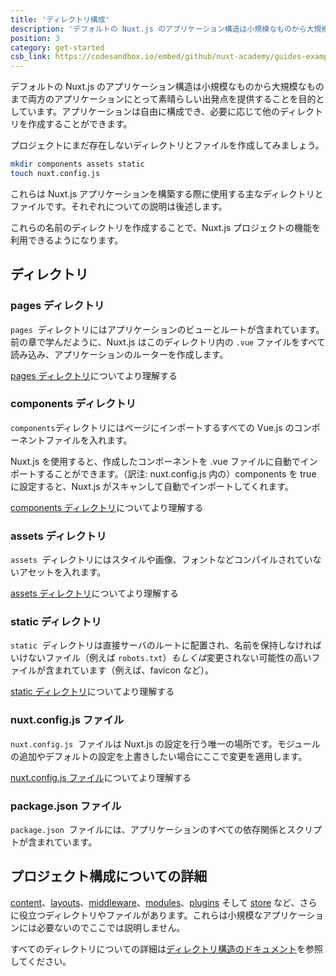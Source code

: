```yaml
---
title: 'ディレクトリ構成'
description: 'デフォルトの Nuxt.js のアプリケーション構造は小規模なものから大規模なものまで両方のアプリケーションにとって素晴らしい出発点を提供することを目的としています。アプリケーションは自由に構成でき、必要に応じて他のディレクトリを作成することができます。'
position: 3
category: get-started
csb_link: https://codesandbox.io/embed/github/nuxt-academy/guides-examples/tree/master/01_get_started/03_directory_structure?fontsize=14&hidenavigation=1&theme=dark
---
```


デフォルトの Nuxt.js のアプリケーション構造は小規模なものから大規模なものまで両方のアプリケーションにとって素晴らしい出発点を提供することを目的としています。アプリケーションは自由に構成でき、必要に応じて他のディレクトリを作成することができます。

プロジェクトにまだ存在しないディレクトリとファイルを作成してみましょう。

```bash
mkdir components assets static
touch nuxt.config.js
```

これらは Nuxt.js アプリケーションを構築する際に使用する主なディレクトリとファイルです。それぞれについての説明は後述します。

<base-alert type="info">

これらの名前のディレクトリを作成することで、Nuxt.js プロジェクトの機能を利用できるようになります。

</base-alert>

## ディレクトリ

### pages ディレクトリ

`pages`  ディレクトリにはアプリケーションのビューとルートが含まれています。前の章で学んだように、Nuxt.js はこのディレクトリ内の `.vue` ファイルをすべて読み込み、アプリケーションのルーターを作成します。

<base-alert type="next">

[pages ディレクトリ](/docs/2.x/directory-structure/pages)についてより理解する

</base-alert>

### components ディレクトリ

`components`ディレクトリにはページにインポートするすべての Vue.js のコンポーネントファイルを入れます。

Nuxt.js を使用すると、作成したコンポーネントを .vue ファイルに自動でインポートすることができます。（訳注: nuxt.config.js 内の）components を true に設定すると、Nuxt.js がスキャンして自動でインポートしてくれます。

<base-alert type="next">

[components ディレクトリ](/docs/2.x/directory-structure/components)についてより理解する

</base-alert>

### assets ディレクトリ

`assets`  ディレクトリにはスタイルや画像、フォントなどコンパイルされていないアセットを入れます。

<base-alert type="next">

[assets ディレクトリ](/docs/2.x/directory-structure/assets)についてより理解する

</base-alert>

### static ディレクトリ

`static`  ディレクトリは直接サーバのルートに配置され、名前を保持しなければいけないファイル（例えば `robots.txt`）*もしくは*変更されない可能性の高いファイルが含まれています（例えば、favicon など）。

<base-alert type="next">

[static ディレクトリ](/docs/2.x/directory-structure/static)についてより理解する

</base-alert>

### nuxt.config.js ファイル

`nuxt.config.js`  ファイルは Nuxt.js の設定を行う唯一の場所です。モジュールの追加やデフォルトの設定を上書きしたい場合にここで変更を適用します。

<base-alert type="next">

[nuxt.config.js ファイル](/docs/2.x/directory-structure/nuxt-config)についてより理解する

</base-alert>

### package.json ファイル

`package.json`  ファイルには、アプリケーションのすべての依存関係とスクリプトが含まれています。

<app-modal>
  <code-sandbox  :src="csb_link"></code-sandbox>
</app-modal>

## プロジェクト構成についての詳細

[content](/docs/2.x/directory-structure/content)、[layouts](/docs/2.x/directory-structure/layouts)、[middleware](/docs/2.x/directory-structure/middleware)、[modules](/docs/2.x/directory-structure/modules)、[plugins](/docs/2.x/directory-structure/plugins) そして [store](/docs/2.x/directory-structure/store) など、さらに役立つディレクトリやファイルがあります。これらは小規模なアプリケーションには必要ないのでここでは説明しません。

<base-alert type="next">

すべてのディレクトリについての詳細は[ディレクトリ構造のドキュメント](/docs/2.x/directory-structure/nuxt)を参照してください。

</base-alert>

